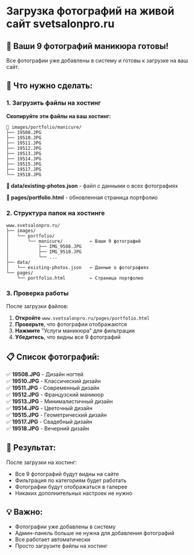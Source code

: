 # Загрузка фотографий на живой сайт svetsalonpro.ru

## 📸 Ваши 9 фотографий маникюра готовы!

Все фотографии уже добавлены в систему и готовы к загрузке на ваш сайт.

## 🚀 Что нужно сделать:

### 1. Загрузить файлы на хостинг

**Скопируйте эти файлы на ваш хостинг:**

```
📁 images/portfolio/manicure/
├── 19508.JPG
├── 19510.JPG
├── 19511.JPG
├── 19512.JPG
├── 19513.JPG
├── 19514.JPG
├── 19515.JPG
├── 19517.JPG
└── 19518.JPG
```

**📄 data/existing-photos.json** - файл с данными о всех фотографиях

**📄 pages/portfolio.html** - обновленная страница портфолио

### 2. Структура папок на хостинге

```
www.svetsalonpro.ru/
├── images/
│   └── portfolio/
│       └── manicure/          ← Ваши 9 фотографий
│           ├── IMG_9508.JPG
│           ├── IMG_9510.JPG
│           └── ...
├── data/
│   └── existing-photos.json   ← Данные о фотографиях
└── pages/
    └── portfolio.html         ← Страница портфолио
```

### 3. Проверка работы

После загрузки файлов:

1. **Откройте** `www.svetsalonpro.ru/pages/portfolio.html`
2. **Проверьте**, что фотографии отображаются
3. **Нажмите** "Услуги маникюра" для фильтрации
4. **Убедитесь**, что видны все 9 фотографий

## 📋 Список фотографий:

✅ **19508.JPG** - Дизайн ногтей  
✅ **19510.JPG** - Классический дизайн  
✅ **19511.JPG** - Современный дизайн  
✅ **19512.JPG** - Французский маникюр  
✅ **19513.JPG** - Минималистичный дизайн  
✅ **19514.JPG** - Цветочный дизайн  
✅ **19515.JPG** - Геометрический дизайн  
✅ **19517.JPG** - Свадебный дизайн  
✅ **19518.JPG** - Вечерний дизайн  

## 🎯 Результат:

После загрузки на хостинг:
- Все 9 фотографий будут видны на сайте
- Фильтрация по категориям будет работать
- Фотографии будут отображаться в галерее
- Никаких дополнительных настроек не нужно

## 💡 Важно:

- Фотографии уже добавлены в систему
- Админ-панель больше не нужна для добавления фотографий
- Все работает автоматически
- Просто загрузите файлы на хостинг
